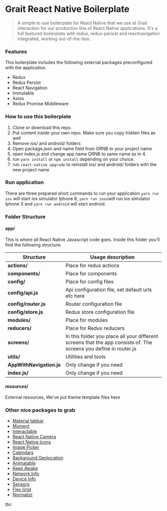 # Grait React Native Boilerplate
> A simple to use boilerplate for React Native that we use at Grait Interaction
for our production line of React Native applications. It's a full featured
boilerplate with redux, redux-persist and reactnavigation integrated, working
out-of-the-box.

### Features
This boilerplate includes the following external packages preconfigured with
the application.

- Redux
- Redux Persist
- React Navigation
- Immutable
- Axios
- Redux Promise Middleware

### How to use this boilerplate

1. Clone or download this repo.
2. Put content inside your own repo. Make sure you copy hidden files as well
3. Remove ios/ and android/ folders
4. Open package.json and name field from GRNB to your project name
5. open index.js and change app name GRNB to same name as in 4.
6. run ```yarn install``` or ```npm install``` depending on your choice.
7. run ```react-native upgrade``` to reinstall ios/ and android/ folders with the new project name

### Run application
There are three prepared short commands to run your application
``` yarn run ios ``` will start ios simulator Iphone 8, ```yarn run iosx```will run ios simulator Iphone X and ```yarn run android``` will start android.

### Folder Structure

#### app/
This is where all React Native Javascript code goes. Inside this folder you'll find the following structure.

| Structure                 | Usage description |
| -------------             | ------------- |
| **actions/**              | Place for redux actions |
| **components/**           | Place for components |
| **config/**               | Place for config files |
| **config/api.js**         | Api configuration file, set default urls etc here |
| **config/router.js**      | Router configuration file |
| **config/store.js**       | Redux store configuration file |
| **modules/**              | Place for modules |
| **reducers/**             | Place for Redux reducers |
| **screens/**              | In this folder you place all your different screens that the app consists of. The screens you define in router.js |
| **utils/**                | Utilities and tools |
| **AppWithNavigation.js**  | Only change if you need |
| **index.js/**             | Only change if you need |

#### resources/
External resources, We've put theme template files here

### Other nice packages to grab

- [Material tabbar](https://github.com/timomeh/react-native-material-bottom-navigation)
- [Moment](https://www.npmjs.com/package/moment)
- [Interactable](https://github.com/wix/react-native-interactable)
- [React Native Camera](https://github.com/react-native-community/react-native-camera)
- [React Native Icons](https://github.com/oblador/react-native-vector-icons)
- [Image Picker](https://github.com/react-community/react-native-image-picker)
- [Calendars](https://github.com/wix/react-native-calendars)
- [Background Geolocation](https://github.com/mauron85/react-native-background-geolocation/issues/109)
- [Animatable](https://github.com/oblador/react-native-animatable)
- [Keep Awake](https://github.com/corbt/react-native-keep-awake)
- [Network Info](https://github.com/pusherman/react-native-network-info)
- [Device Info](https://github.com/rebeccahughes/react-native-device-info)
- [Sensors](https://github.com/react-native-sensors/react-native-sensors)
- [Flex Grid](https://github.com/GeekyAnts/react-native-easy-grid)
- [Normalizr](https://github.com/paularmstrong/normalizr)

tbc
